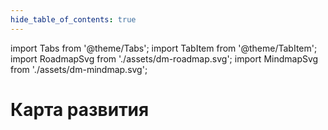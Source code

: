 ```yaml
---
hide_table_of_contents: true
---
```

import Tabs from '@theme/Tabs';
import TabItem from '@theme/TabItem';
import RoadmapSvg from './assets/dm-roadmap.svg';
import MindmapSvg from './assets/dm-mindmap.svg';

# Карта развития

<Tabs>
<TabItem value="Направления">

<MindmapSvg className="excalidraw" />

</TabItem>

<TabItem value="Схема целиком">

<RoadmapSvg className="excalidraw" />

</TabItem>

</Tabs>
